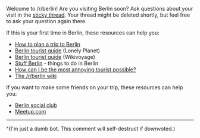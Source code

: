 Welcome to /r/berlin! Are you visiting Berlin soon? Ask questions about your visit in the [sticky thread](https://www.reddit.com/r/berlin/comments/ai9yf9/visiting_berlin_moving_here_going_clubbing_have_a/). Your thread might be deleted shortly, but feel free to ask your question again there.

If this is your first time in Berlin, these resources can help you:

* [How to plan a trip to Berlin](http://allaboutberlin.com/guides/planning-a-trip-to-berlin)
* [Berlin tourist guide](https://www.lonelyplanet.com/germany/berlin) (Lonely Planet)
* [Berlin tourist guide](https://en.wikivoyage.org/wiki/Berlin) (Wikivoyage)
* [Stuff Berlin](http://stuffberlin.com/) \- things to do in Berlin
* [How can I be the most annoying tourist possible?](https://www.reddit.com/r/berlin/comments/6p31xk/im_an_english_guy_travelling_to_berlin_in_5_days/)
* [The /r/berlin wiki](https://www.reddit.com/r/berlin/wiki/index)

If you want to make some friends on your trip, these resources can help you:

* [Berlin social club](https://www.reddit.com/r/berlinsocialclub/)
* [Meetup.com](http://meetup.com)

----

^(I'm just a dumb bot. This comment will self-destruct if downvoted.)